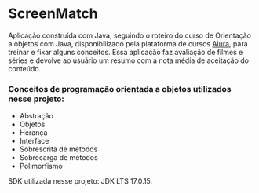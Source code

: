 # ScreenMatch
Aplicação construída com Java, seguindo o roteiro do curso de Orientação a objetos com Java, disponibilizado pela plataforma de cursos [Alura](https://www.alura.com.br/), para treinar e fixar alguns conceitos. Essa aplicação faz avaliação de filmes e séries e devolve ao usuário um resumo com a nota média de aceitação do conteúdo.

### Conceitos de programação orientada a objetos utilizados nesse projeto:
- Abstração
- Objetos
- Herança
- Interface
- Sobrescrita de métodos
- Sobrecarga de métodos
- Polimorfismo

SDK utilizada nesse projeto: JDK LTS 17.0.15.
